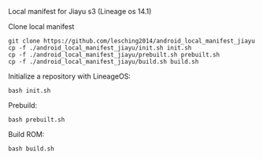 Local manifest for Jiayu s3 (Lineage os 14.1) 

Clone local manifest
```
git clone https://github.com/lesching2014/android_local_manifest_jiayu
cp -f ./android_local_manifest_jiayu/init.sh init.sh
cp -f ./android_local_manifest_jiayu/prebuilt.sh prebuilt.sh
cp -f ./android_local_manifest_jiayu/build.sh build.sh
```

Initialize a repository with LineageOS:
```
bash init.sh
```

Prebuild:
```
bash prebuilt.sh
```

Build ROM:
```
bash build.sh
```
